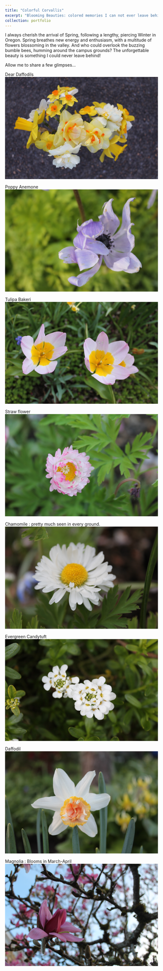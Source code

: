 ```yaml
---
title: "Colorful Corvallis"
excerpt: "Blooming Beauties: colored memories I can not ever leave behind!!  <br/><img src='/images/flowers/IMG_4846.JPG'>"
collection: portfolio
---
```


I always cherish the arrival of Spring, following a lengthy, piercing Winter in Oregon. Spring breathes new energy and enthusiasm, with a multitude of flowers blossoming in the valley. And who could overlook the buzzing bumble bees, humming around the campus grounds? The unforgettable beauty is something I could never leave behind! 

Allow me to share a few glimpses…


Dear Daffodils
<img src='/images/flowers/IMG_4838.JPG'>

Poppy Anemone
<img src='/images/flowers/IMG_4845.JPG'>

Tulipa Bakeri
<img src='/images/flowers/IMG_4859.JPG'>

Straw flower
<img src='/images/flowers/IMG_4868.JPG'>

Chamomile : pretty much seen in every ground.
<img src='/images/flowers/IMG_4869.JPG'>

Evergreen Candytuft
<img src='/images/flowers/IMG_4870.JPG'>

Daffodil 
<img src='/images/flowers/IMG_4873.JPG'>

Magnolia : Blooms in March-April
<img src='/images/flowers/IMG_4880.JPG'>